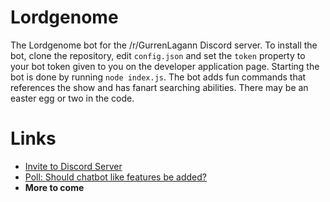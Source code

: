 # Lordgenome

The Lordgenome bot for the /r/GurrenLagann Discord server. To install the bot, clone the repository, edit `config.json` and set the `token` property to your bot token given to you on the developer application page. Starting the bot is done by running `node index.js`. The bot adds fun commands that references the show and has fanart searching abilities. There may be an easter egg or two in the code.

# Links
* [Invite to Discord Server](https://discord.gg/u6mUjWJ)
* [Poll: Should chatbot like features be added?](https://www.strawpoll.me/16889251)
* **More to come**
